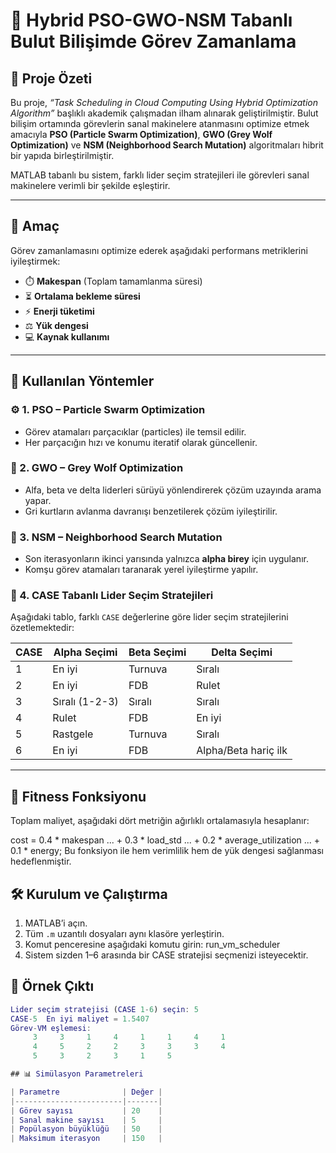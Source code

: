 # 📘 Hybrid PSO-GWO-NSM Tabanlı Bulut Bilişimde Görev Zamanlama

## 🧾 Proje Özeti

Bu proje, *“Task Scheduling in Cloud Computing Using Hybrid Optimization Algorithm”* başlıklı akademik çalışmadan ilham alınarak geliştirilmiştir. Bulut bilişim ortamında görevlerin sanal makinelere atanmasını optimize etmek amacıyla **PSO (Particle Swarm Optimization)**, **GWO (Grey Wolf Optimization)** ve **NSM (Neighborhood Search Mutation)** algoritmaları hibrit bir yapıda birleştirilmiştir.

MATLAB tabanlı bu sistem, farklı lider seçim stratejileri ile görevleri sanal makinelere verimli bir şekilde eşleştirir.

---

## 🎯 Amaç

Görev zamanlamasını optimize ederek aşağıdaki performans metriklerini iyileştirmek:

- ⏱️ **Makespan** (Toplam tamamlanma süresi)
- ⏳ **Ortalama bekleme süresi**
- ⚡ **Enerji tüketimi**
- ⚖️ **Yük dengesi**
- 💻 **Kaynak kullanımı**

---

## 📌 Kullanılan Yöntemler

### ⚙️ 1. PSO – Particle Swarm Optimization
- Görev atamaları parçacıklar (particles) ile temsil edilir.
- Her parçacığın hızı ve konumu iteratif olarak güncellenir.

### 🐺 2. GWO – Grey Wolf Optimization
- Alfa, beta ve delta liderleri sürüyü yönlendirerek çözüm uzayında arama yapar.
- Gri kurtların avlanma davranışı benzetilerek çözüm iyileştirilir.

### 🔁 3. NSM – Neighborhood Search Mutation
- Son iterasyonların ikinci yarısında yalnızca **alpha birey** için uygulanır.
- Komşu görev atamaları taranarak yerel iyileştirme yapılır.

### 🔢 4. CASE Tabanlı Lider Seçim Stratejileri

Aşağıdaki tablo, farklı `CASE` değerlerine göre lider seçim stratejilerini özetlemektedir:

| CASE | Alpha Seçimi   | Beta Seçimi  | Delta Seçimi          |
|------|----------------|--------------|------------------------|
| 1    | En iyi         | Turnuva      | Sıralı                 |
| 2    | En iyi         | FDB          | Rulet                 |
| 3    | Sıralı (1-2-3) | Sıralı       | Sıralı                 |
| 4    | Rulet          | FDB          | En iyi                 |
| 5    | Rastgele       | Turnuva      | Sıralı                 |
| 6    | En iyi         | FDB          | Alpha/Beta hariç ilk   |

---

## 🧠 Fitness Fonksiyonu

Toplam maliyet, aşağıdaki dört metriğin ağırlıklı ortalamasıyla hesaplanır:

cost = 0.4 * makespan ...
     + 0.3 * load_std ...
     + 0.2 * average_utilization ...
     + 0.1 * energy;
Bu fonksiyon ile hem verimlilik hem de yük dengesi sağlanması hedeflenmiştir.

## 🛠️ Kurulum ve Çalıştırma

1. MATLAB’i açın.
2. Tüm `.m` uzantılı dosyaları aynı klasöre yerleştirin.
3. Komut penceresine aşağıdaki komutu girin:
run_vm_scheduler
4. Sistem sizden 1–6 arasında bir CASE stratejisi seçmenizi isteyecektir.

## 🧪 Örnek Çıktı

```matlab
Lider seçim stratejisi (CASE 1-6) seçin: 5
CASE-5  En iyi maliyet = 1.5407
Görev-VM eşlemesi:
     3     3     1     4     1     1     4     1
     4     5     2     2     3     3     3     4
     5     3     2     3     1     5

## 📊 Simülasyon Parametreleri

| Parametre              | Değer |
|------------------------|-------|
| Görev sayısı           | 20    |
| Sanal makine sayısı    | 5     |
| Popülasyon büyüklüğü   | 50    |
| Maksimum iterasyon     | 150   |
